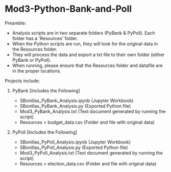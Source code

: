 # Mod3-Python-Bank-and-Poll

Preamble:
 - Analysis scripts are in two separate folders (PyBank & PyPoll).  Each folder has a 'Resources' folder.
 - When the Python scripts are run, they will look for the original data in the Resources folder.
 - They will process the data and export a txt file to their own folder (either PyBank or PyPoll).
 - When running, please ensure that the Resources folder and datafile are in the proper locations.

Projects include:

1. PyBank
  [Includes the Following]
   - SBonillas_PyBank_Analysis.ipynb (Jupyter Workbook)
   - SBonillas_PyBank_Analysis.py (Exported Python file)
   - Mod3_PyBank_Analysis.txt (Text document generated by running the script)
   - Resources > budget_data.csv (Folder and file with original data)

2. PyPoll
   [Includes the Following]
   - SBonillas_PyPoll_Analysis.ipynb (Jupyter Workbook)
   - SBonillas_PyPoll_Analysis.py (Exported Python file)
   - Mod3_PyPoll_Analysis.txt (Text document generated by running the script)
   - Resources > election_data.csv (Folder and file with original data)
